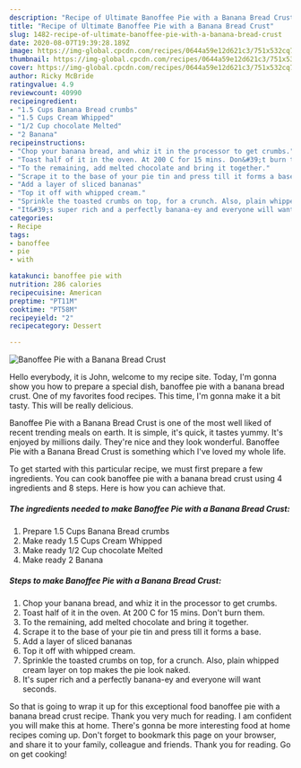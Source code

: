 ```yaml
---
description: "Recipe of Ultimate Banoffee Pie with a Banana Bread Crust"
title: "Recipe of Ultimate Banoffee Pie with a Banana Bread Crust"
slug: 1482-recipe-of-ultimate-banoffee-pie-with-a-banana-bread-crust
date: 2020-08-07T19:39:28.189Z
image: https://img-global.cpcdn.com/recipes/0644a59e12d621c3/751x532cq70/banoffee-pie-with-a-banana-bread-crust-recipe-main-photo.jpg
thumbnail: https://img-global.cpcdn.com/recipes/0644a59e12d621c3/751x532cq70/banoffee-pie-with-a-banana-bread-crust-recipe-main-photo.jpg
cover: https://img-global.cpcdn.com/recipes/0644a59e12d621c3/751x532cq70/banoffee-pie-with-a-banana-bread-crust-recipe-main-photo.jpg
author: Ricky McBride
ratingvalue: 4.9
reviewcount: 40990
recipeingredient:
- "1.5 Cups Banana Bread crumbs"
- "1.5 Cups Cream Whipped"
- "1/2 Cup chocolate Melted"
- "2 Banana"
recipeinstructions:
- "Chop your banana bread, and whiz it in the processor to get crumbs."
- "Toast half of it in the oven. At 200 C for 15 mins. Don&#39;t burn them."
- "To the remaining, add melted chocolate and bring it together."
- "Scrape it to the base of your pie tin and press till it forms a base."
- "Add a layer of sliced bananas"
- "Top it off with whipped cream."
- "Sprinkle the toasted crumbs on top, for a crunch. Also, plain whipped cream layer on top makes the pie look naked."
- "It&#39;s super rich and a perfectly banana-ey and everyone will want seconds."
categories:
- Recipe
tags:
- banoffee
- pie
- with

katakunci: banoffee pie with 
nutrition: 286 calories
recipecuisine: American
preptime: "PT11M"
cooktime: "PT58M"
recipeyield: "2"
recipecategory: Dessert

---
```



![Banoffee Pie with a Banana Bread Crust](https://img-global.cpcdn.com/recipes/0644a59e12d621c3/751x532cq70/banoffee-pie-with-a-banana-bread-crust-recipe-main-photo.jpg)

Hello everybody, it is John, welcome to my recipe site. Today, I'm gonna show you how to prepare a special dish, banoffee pie with a banana bread crust. One of my favorites food recipes. This time, I'm gonna make it a bit tasty. This will be really delicious.



Banoffee Pie with a Banana Bread Crust is one of the most well liked of recent trending meals on earth. It is simple, it's quick, it tastes yummy. It's enjoyed by millions daily. They're nice and they look wonderful. Banoffee Pie with a Banana Bread Crust is something which I've loved my whole life.


To get started with this particular recipe, we must first prepare a few ingredients. You can cook banoffee pie with a banana bread crust using 4 ingredients and 8 steps. Here is how you can achieve that.

<!--inarticleads1-->

##### The ingredients needed to make Banoffee Pie with a Banana Bread Crust:

1. Prepare 1.5 Cups Banana Bread crumbs
1. Make ready 1.5 Cups Cream Whipped
1. Make ready 1/2 Cup chocolate Melted
1. Make ready 2 Banana




<!--inarticleads2-->

##### Steps to make Banoffee Pie with a Banana Bread Crust:

1. Chop your banana bread, and whiz it in the processor to get crumbs.
1. Toast half of it in the oven. At 200 C for 15 mins. Don&#39;t burn them.
1. To the remaining, add melted chocolate and bring it together.
1. Scrape it to the base of your pie tin and press till it forms a base.
1. Add a layer of sliced bananas
1. Top it off with whipped cream.
1. Sprinkle the toasted crumbs on top, for a crunch. Also, plain whipped cream layer on top makes the pie look naked.
1. It&#39;s super rich and a perfectly banana-ey and everyone will want seconds.




So that is going to wrap it up for this exceptional food banoffee pie with a banana bread crust recipe. Thank you very much for reading. I am confident you will make this at home. There's gonna be more interesting food at home recipes coming up. Don't forget to bookmark this page on your browser, and share it to your family, colleague and friends. Thank you for reading. Go on get cooking!
